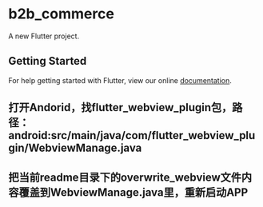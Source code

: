# b2b_commerce

A new Flutter project.

## Getting Started

For help getting started with Flutter, view our online
[documentation](https://flutter.io/).


## 打开Andorid，找flutter_webview_plugin包，路径：android:src/main/java/com/flutter_webview_plugin/WebviewManage.java
## 把当前readme目录下的overwrite_webview文件内容覆盖到WebviewManage.java里，重新启动APP